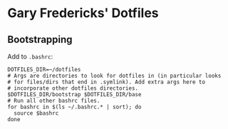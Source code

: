 # Gary Fredericks' Dotfiles

## Bootstrapping

Add to `.bashrc`:

```
DOTFILES_DIR=~/dotfiles
# Args are directories to look for dotfiles in (in particular looks
# for files/dirs that end in .symlink). Add extra args here to
# incorporate other dotfiles directories.
$DOTFILES_DIR/bootstrap $DOTFILES_DIR/base
# Run all other bashrc files.
for bashrc in $(ls ~/.bashrc.* | sort); do
  source $bashrc
done
```